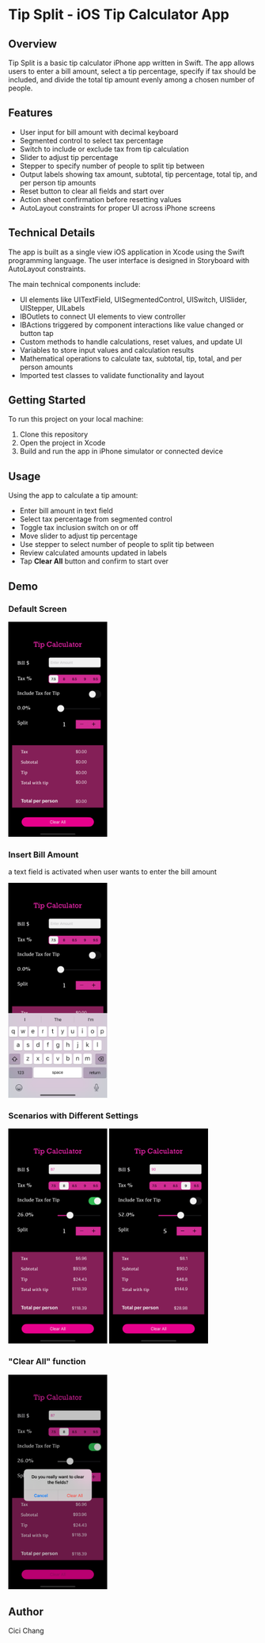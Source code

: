 # Tip Split - iOS Tip Calculator App

## Overview
Tip Split is a basic tip calculator iPhone app written in Swift. The app allows users to enter a bill amount, select a tip percentage, specify if tax should be included, and divide the total tip amount evenly among a chosen number of people.

## Features
- User input for bill amount with decimal keyboard
- Segmented control to select tax percentage
- Switch to include or exclude tax from tip calculation
- Slider to adjust tip percentage
- Stepper to specify number of people to split tip between
- Output labels showing tax amount, subtotal, tip percentage, total tip, and per person tip amounts
- Reset button to clear all fields and start over
- Action sheet confirmation before resetting values
- AutoLayout constraints for proper UI across iPhone screens

## Technical Details
The app is built as a single view iOS application in Xcode using the Swift programming language. The user interface is designed in Storyboard with AutoLayout constraints.

The main technical components include:

- UI elements like UITextField, UISegmentedControl, UISwitch, UISlider, UIStepper, UILabels
- IBOutlets to connect UI elements to view controller
- IBActions triggered by component interactions like value changed or button tap
- Custom methods to handle calculations, reset values, and update UI
- Variables to store input values and calculation results
- Mathematical operations to calculate tax, subtotal, tip, total, and per person amounts
- Imported test classes to validate functionality and layout

## Getting Started
To run this project on your local machine:
1. Clone this repository
2. Open the project in Xcode
3. Build and run the app in iPhone simulator or connected device


## Usage
Using the app to calculate a tip amount:

- Enter bill amount in text field
- Select tax percentage from segmented control
- Toggle tax inclusion switch on or off
- Move slider to adjust tip percentage
- Use stepper to select number of people to split tip between
- Review calculated amounts updated in labels
- Tap **Clear All** button and confirm to start over

## Demo
### Default Screen 
<img src="img/default_home.png" alt="default_home" width="200"/>

### Insert Bill Amount 
a text field is activated when user wants to enter the bill amount

<img src="img/text_field.png" alt="text_field" width="200"/>

### Scenarios with Different Settings
<img src="img/scenario1.png" alt="scenario1" width="200"/> <img src="img/scenario2.png" alt="scenario2" width="200"/>

### "Clear All" function
<img src="img/clearall.png" alt="clearall" width="200"/>


## Author
Cici Chang


